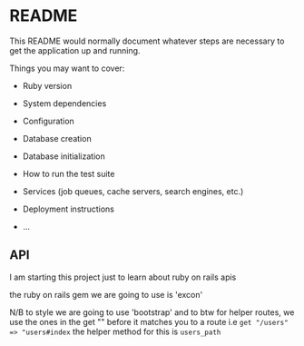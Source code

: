 # README

This README would normally document whatever steps are necessary to get the
application up and running.

Things you may want to cover:

* Ruby version

* System dependencies

* Configuration

* Database creation

* Database initialization

* How to run the test suite

* Services (job queues, cache servers, search engines, etc.)

* Deployment instructions

* ...

## API

I am starting this project just to learn about ruby on rails apis

the ruby on rails gem we are going to use is 'excon'

N/B to style we are going to use 'bootstrap' and to btw for helper routes, we use the ones in the get "" before it matches you to a route i.e
`get "/users" => "users#index` the helper method for this is `users_path`
